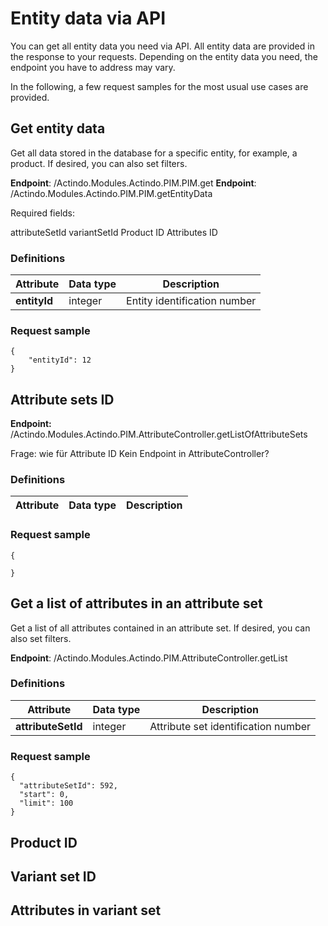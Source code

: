 # Entity data via API

You can get all entity data you need via API. All entity data are provided in the response to your requests. Depending on the entity data you need, the endpoint you have to address may vary. 

In the following, a few request samples for the most usual use cases are provided.

## Get entity data

Get all data stored in the database for a specific entity, for example, a product. If desired, you can also set filters.

**Endpoint**: /Actindo.Modules.Actindo.PIM.PIM.get
**Endpoint**: /Actindo.Modules.Actindo.PIM.PIM.getEntityData

[comment]: <> (Unterschiedliche Info - warum?)

Required fields:

attributeSetId
variantSetId
Product ID
Attributes ID


### Definitions

| Attribute      | Data type | Description |  
| ---------------|-----------|-------------|
| **entityId** | integer | Entity identification number |

### Request sample  

    {
        "entityId": 12
    }


## Attribute sets ID

**Endpoint:** /Actindo.Modules.Actindo.PIM.AttributeController.getListOfAttributeSets

Frage: wie für Attribute ID Kein Endpoint in AttributeController? 

### Definitions

| Attribute      | Data type | Description |  
| ---------------|-----------|-------------|


### Request sample
 
    {
       
    }


## Get a list of attributes in an attribute set

Get a list of all attributes contained in an attribute set. If desired, you can also set filters.

**Endpoint**: /Actindo.Modules.Actindo.PIM.AttributeController.getList
 
### Definitions

| Attribute      | Data type | Description |  
| ---------------|-----------|-------------|
| **attributeSetId** | integer | Attribute set identification number |

### Request sample

    {
      "attributeSetId": 592,
      "start": 0,
      "limit": 100
    }



## Product ID

## Variant set ID

## Attributes in variant set

